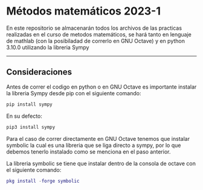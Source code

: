 # Métodos matemáticos 2023-1

En este repositorio se almacenarán todos los archivos de las practicas realizadas en el curso de metodos matemáticos, se hará tanto en lenguaje de mathlab (con la posibiladad de correrlo en GNU Octave) y en python 3.10.0 utilizando la libreria Sympy

---

## Consideraciones

Antes de correr el codigo en python o en GNU Octave es importante instalar la libreria Sympy desde pip con el siguiente comando:

~~~~ python
pip install sympy
~~~~

En su defecto:

~~~~ python
pip3 install sympy
~~~~

Para el caso de correr directamente en GNU Octave tenemos que instalar symbolic la cual es una libreria que se liga directo a sympy, por lo que debemos tenerlo instalado como se menciona en el paso anterior.

La libreria symbolic se tiene que instalar dentro de la consola de octave con el siguiente comando:

~~~~ m
pkg install -forge symbolic
~~~~
